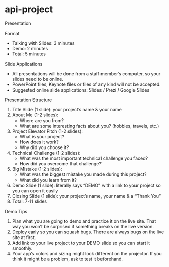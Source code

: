 # api-project

Presentation

Format

- Talking with Slides: 3 minutes
- Demo: 2 minutes
- Total: 5 minutes

Slide Applications

- All presentations will be done from a staff member’s computer, so your slides need to be online.
- PowerPoint files, Keynote files or files of any kind will not be accepted.
- Suggested online slide applications: Slides / Prezi / Google Slides

Presentation Structure

1. Title Slide (1 slide): your project’s name & your name
2. About Me (1-2 slides):
   - Where are you from?
   - What are some interesting facts about you? (hobbies, travels, etc.)
3. Project Elevator Pitch (1-2 slides):
   - What is your project?
   - How does it work?
   - Why did you choose it?
4. Technical Challenge (1-2 slides):
   - What was the most important technical challenge you faced?
   - How did you overcome that challenge?
5. Big Mistake (1-2 slides):
   - What was the biggest mistake you made during this project?
   - What did you learn from it?
6. Demo Slide (1 slide): literally says “DEMO” with a link to your project so you can open it easily
7. Closing Slide (1 slide): your project’s name, your name & a “Thank You”
8. Total: 7-11 slides

Demo Tips

1. Plan what you are going to demo and practice it on the live site. That way you won’t be surprised if something breaks on the live version.
2. Deploy early so you can squash bugs. There are always bugs on the live site at first.
3. Add link to your live project to your DEMO slide so you can start it smoothly.
4. Your app’s colors and sizing might look different on the projector. If you think it might be a problem, ask to test it beforehand.
